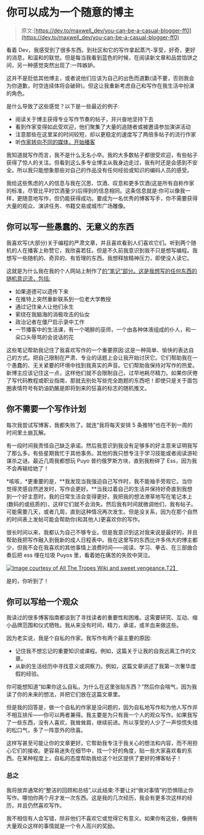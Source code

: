 # 你可以成为一个随意的博主

> 原文:[https://dev.to/maxwell_dev/you-can-be-a-casual-blogger-ff0](https://dev.to/maxwell_dev/you-can-be-a-casual-blogger-ff0)

看着 Dev，我感受到了很多东西。到社区和它的写作拿起蒸汽-享受，好奇，更好的消息，和温和的联觉。但是每当我看到蓝色的时候，在阅读新文章和品尝馅饼之间，另一种感觉突然出现了:一阵嫉妒。

这并不是贬低其他博主，或者说他们应该为自己的出色而道歉(请不要，否则我会为你道歉，时空连续体将会破碎)。但这让我重新考虑自己和写作在我生活中扮演的角色。

是什么导致了这些感觉？以下是一些最近的例子:

*   阅读关于博主获得专业写作节奏的帖子，并兴奋地坚持下去
*   看到作家变得如此受欢迎，他们聚集了大量的追随者或被邀请参加演讲活动
*   注意那些在这里呆的时间较短，却以更稳定的速度写了两倍多帖子的流行作家
*   听[作家转向不同的媒体，开始播客](https://dev.to/dangolant/devto-review-6-top-7-of-the-week-discussed-2oa3)

我知道就写作而言，我不是什么无名小卒。我的大多数帖子都很受欢迎，有些帖子获得了惊人的关注。但看到这么多专业博主从我身边走过，我有时还是会感到不安全。所以我只能想象那些对自己的作品没有任何经验或知识的编码人员的感受。

我给这些焦虑的人的信息与我在沉思、饮酒、叹息和更多饮酒(这是所有自称作家的标准，尽管比平时饮酒量少)后得到的信息相同。这条信息就是:你可以像我一样，更随意地写作，但仍能获得成功。要成为一名优秀的博客写手，你不需要获得大量的观众、演讲任务、书籍交易或城市广场雕像。

## [](#you-can-write-silly-meaningless-things)你可以写一些愚蠢的、无意义的东西

我喜欢写(大部分)关于编程的严肃文章，并且喜欢看到人们喜欢它们。听到两个随机的人在播客上称赞它，我欣喜若狂。但是不久前我意识到我不只是想写编程。我想写一些随机的、奇异的、有哲理的东西。我想释放精神压力，即使没人读它。

这就是为什么我在我的个人网站上制作了[的“笔记”部分。这是我想写的任何东西的随机意识流，包括:](https://www.maxwellantonucci.com/notes/)

*   如果道德可以遗传下来
*   在推特上突然重新联系到一位老大学教授
*   通过记住亲人让他们永生
*   萦绕在我脑海的消极攻击的仙女
*   政治记者在僵尸启示录中工作
*   一节播客中的生活课，有一个喝醉的巫师，一个由各种体液组成的仆人，和一朵口头辱骂的会说话的花

这些笔记帮助我记住了我喜欢写作的一个重要原因:这是一种简单、愉快的表达自己的方式。把自己限制在严肃、专业的话题上会让我开始讨厌它。它们帮助我在一个愚蠢的、无关紧要的环境中找到我真实的声音。它们帮助我保持对写作的热爱。新博主应该记住这一点，这样他们就不会限制自己，过早地耗尽精力。如果你厌倦了写代码教程或职业指南，那就去别处写些完全跑题的东西吧！即使只是关于面包圈表情符号有奶油奶酪是即将到来的狂喜的标志的随机推文。

## 你不需要一个写作计划

每次我尝试写博客，我都失败了。就连“我将每天安排 5 条推特”也在不到一周的时间里土崩瓦解。

有一段时间我责怪自己缺乏承诺。然后我意识到我没有足够多的好主意来证明我写了那么多。有些星期我忙于其他事务。其他的我只想专注于学习技能或者阅读游轮谋杀之谜。最近几周我都想玩 Puyo 普约俄罗斯方块，直到我粉碎了 Ess，因为我不会再输给她了！

*咳咳，*更重要的是，**我发现当我强迫自己写作时，我不能袖手旁观它。当你觉得灵感自然迸发时，写作会更好。**当我过着自己的生活并保持好奇直到我想到一个好主意时，我的日常生活会变得更好。我把我的想法潦草地写在笔记本上(数码的或纸质的)，这样它们就不会消失。然后我有时间就微调他们，我有帖子。可能需要几天，或者几周，直到这种情况再次发生。但是没关系，因为在那个自然的时间表上发帖可能会帮助你(和其他人)更喜欢你的写作。

很长时间以来，我都认为自己不够专业。但是我意识到这对我来说是最好的，并且帮助我把写作融入到我新的成人日程表中。我在这里写的东西比许多伟大的博主都少，但我不会在我喜欢的其他事情上浪费时间——阅读、学习、拳击、在三部曲合奏后把 ess 埋在垃圾 Puyos 里，看着她在痛苦的失败中哭泣。

[![Image courtesy of All The Tropes Wiki and sweet vengeance.](../Images/77dbd0b002b346d5ae0804a3fd44442f.png)T2】](https://res.cloudinary.com/practicaldev/image/fetch/s--UXcK95cz--/c_limit%2Cf_auto%2Cfl_progressive%2Cq_auto%2Cw_880/https://vignette.wikia.nocookie.net/allthetropes/images/f/fa/Puyo_Puyo_Tetris_Ess_Crying.png/revision/latest%3Fcb%3D20180220194221)

是的，你听到了！

## 你可以写给一个观众

我读过的很多博客指南都谈到了寻找读者的重要性和困难。这需要研究、互动、缩小品牌范围和仪式牺牲。我从来没有时间，精力，承诺，或羊血来做这些。

因为老实说，我是个自私的作家。我写作有两个最主要的原因:

*   记住我不想忘记的重要知识或课程。例如，这篇关于让我的自我远离工作的文章。
*   从新的生活经历中寻找意义或洞察力。例如，这篇文章讲述了我第一次奢华度假的经验。

你可能想知道“如果你这么自私，为什么在这里张贴东西？”然后你会喘气，因为我读了你的未来的想法，并把它们放在这篇文章里。

但是我的回答是，做一个自私的作家是没问题的，因为自私地写作和为他人写作并不相互排斥——你可以两者兼得。我主要是为只有我一个人的观众写作。如果我写了一些东西，没有人喜欢，我耸耸肩，继续前进。所以享受的人少了一声惊慌失措的松口气，多了一阵意外的欣喜。

这样写甚至可能让你的文章更好。它帮助我专注于我关心的想法和内容，而不用担心它们的接收。更容易迷失在细节中，找一个好的角度，贴一些大家喜欢看的东西。在某种程度上，自私的态度帮助我给这个社区提供了更好的博客帖子！

### [](#in-conclusion)总之

我将放弃通常的“整洁的回顾和总结”,以此结束:不要让对“做对事情”的恐惧阻止你写作。哪怕你两个月才发一次东西。这是我的几次经历，我会有更多次这样的经历，并且仍然喜欢写作。

我不相信有人会写错，除非他们不喜欢它或觉得它有意义。如果你有这些，像拥有大量观众这样的事情就是一个令人高兴的奖励。